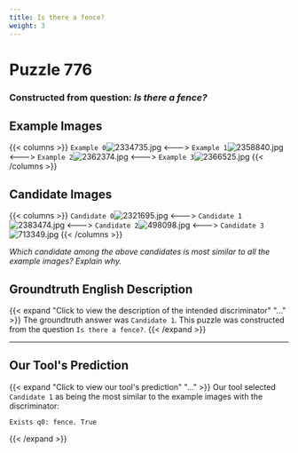 ```yaml
---
title: Is there a fence?
weight: 3
---
```


# Puzzle 776
### Constructed from question: _Is there a fence?_


## Example Images
{{< columns >}}
`Example 0`![2334735.jpg](/gqa_images/2334735.jpg)
<--->
`Example 1`![2358840.jpg](/gqa_images/2358840.jpg)
<--->
`Example 2`![2362374.jpg](/gqa_images/2362374.jpg)
<--->
`Example 3`![2366525.jpg](/gqa_images/2366525.jpg)
{{< /columns >}}

## Candidate Images
{{< columns >}}
`Candidate 0`![2321695.jpg](/gqa_images/2321695.jpg)
<--->
`Candidate 1`![2383474.jpg](/gqa_images/2383474.jpg)
<--->
`Candidate 2`![498098.jpg](/gqa_images/498098.jpg)
<--->
`Candidate 3`![713349.jpg](/gqa_images/713349.jpg)
{{< /columns >}}

*Which candidate among the above candidates is most similar to all the example images? Explain why.*

## Groundtruth English Description

{{< expand "Click to view the description of the intended discriminator" "..." >}}
The groundtruth answer was `Candidate 1`. This puzzle was constructed from the question `Is there a fence?`.
{{< /expand >}}

---

## Our Tool's Prediction

{{< expand "Click to view our tool's prediction" "..." >}}
Our tool selected `Candidate 1` as being the most similar to the example images with the discriminator:
```plaintext
Exists q0: fence. True
```
{{< /expand >}}
